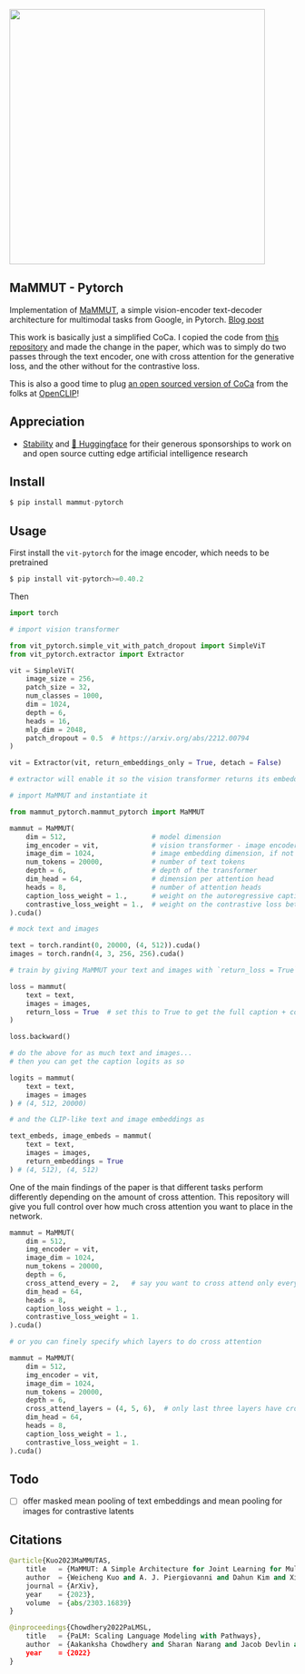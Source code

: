 <img src="./mammut.png" width="450px"></img>

## MaMMUT - Pytorch

Implementation of <a href="https://arxiv.org/abs/2303.16839">MaMMUT</a>, a simple vision-encoder text-decoder architecture for multimodal tasks from Google, in Pytorch. <a href="https://ai.googleblog.com/2023/05/mammut-simple-vision-encoder-text.html">Blog post</a>

This work is basically just a simplified CoCa. I copied the code from <a href="https://github.com/lucidrains/CoCa-pytorch">this repository</a> and made the change in the paper, which was to simply do two passes through the text encoder, one with cross attention for the generative loss, and the other without for the contrastive loss.

This is also a good time to plug <a href="https://laion.ai/blog/coca/">an open sourced version of CoCa</a> from the folks at <a href="https://github.com/mlfoundations/open_clip">OpenCLIP</a>!

## Appreciation

- <a href="https://stability.ai/">Stability</a> and <a href="https://huggingface.co/">🤗 Huggingface</a> for their generous sponsorships to work on and open source cutting edge artificial intelligence research

## Install

```py
$ pip install mammut-pytorch
```

## Usage

First install the `vit-pytorch` for the image encoder, which needs to be pretrained

```py
$ pip install vit-pytorch>=0.40.2
```

Then

```py
import torch

# import vision transformer

from vit_pytorch.simple_vit_with_patch_dropout import SimpleViT
from vit_pytorch.extractor import Extractor

vit = SimpleViT(
    image_size = 256,
    patch_size = 32,
    num_classes = 1000,
    dim = 1024,
    depth = 6,
    heads = 16,
    mlp_dim = 2048,
    patch_dropout = 0.5  # https://arxiv.org/abs/2212.00794
)

vit = Extractor(vit, return_embeddings_only = True, detach = False)

# extractor will enable it so the vision transformer returns its embeddings

# import MaMMUT and instantiate it

from mammut_pytorch.mammut_pytorch import MaMMUT

mammut = MaMMUT(
    dim = 512,                     # model dimension
    img_encoder = vit,             # vision transformer - image encoder, returning image embeddings as (batch, seq, dim)
    image_dim = 1024,              # image embedding dimension, if not the same as model dimensions
    num_tokens = 20000,            # number of text tokens
    depth = 6,                     # depth of the transformer
    dim_head = 64,                 # dimension per attention head
    heads = 8,                     # number of attention heads
    caption_loss_weight = 1.,      # weight on the autoregressive caption loss
    contrastive_loss_weight = 1.,  # weight on the contrastive loss between image and text CLS embeddings
).cuda()

# mock text and images

text = torch.randint(0, 20000, (4, 512)).cuda()
images = torch.randn(4, 3, 256, 256).cuda()

# train by giving MaMMUT your text and images with `return_loss = True`

loss = mammut(
    text = text,
    images = images,
    return_loss = True  # set this to True to get the full caption + contrastive loss
)

loss.backward()

# do the above for as much text and images...
# then you can get the caption logits as so

logits = mammut(
    text = text,
    images = images
) # (4, 512, 20000)

# and the CLIP-like text and image embeddings as

text_embeds, image_embeds = mammut(
    text = text,
    images = images,
    return_embeddings = True
) # (4, 512), (4, 512)
```

One of the main findings of the paper is that different tasks perform differently depending on the amount of cross attention. This repository will give you full control over how much cross attention you want to place in the network.

```py
mammut = MaMMUT(
    dim = 512,
    img_encoder = vit,
    image_dim = 1024,
    num_tokens = 20000,
    depth = 6,
    cross_attend_every = 2,   # say you want to cross attend only every 2 layers
    dim_head = 64,
    heads = 8,
    caption_loss_weight = 1.,
    contrastive_loss_weight = 1.
).cuda()

# or you can finely specify which layers to do cross attention

mammut = MaMMUT(
    dim = 512,
    img_encoder = vit,
    image_dim = 1024,
    num_tokens = 20000,
    depth = 6,
    cross_attend_layers = (4, 5, 6),  # only last three layers have cross attention
    dim_head = 64,
    heads = 8,
    caption_loss_weight = 1.,
    contrastive_loss_weight = 1.
).cuda()
```

## Todo

- [ ] offer masked mean pooling of text embeddings and mean pooling for images for contrastive latents

## Citations

```py
@article{Kuo2023MaMMUTAS,
    title   = {MaMMUT: A Simple Architecture for Joint Learning for MultiModal Tasks},
    author  = {Weicheng Kuo and A. J. Piergiovanni and Dahun Kim and Xiyang Luo and Benjamin Caine and W. Li and Abhijit S. Ogale and Luowei Zhou and Andrew M. Dai and Zhifeng Chen and Claire Cui and Anelia Angelova},
    journal = {ArXiv},
    year    = {2023},
    volume  = {abs/2303.16839}
}
```

```py
@inproceedings{Chowdhery2022PaLMSL,
    title   = {PaLM: Scaling Language Modeling with Pathways},
    author  = {Aakanksha Chowdhery and Sharan Narang and Jacob Devlin and Maarten Bosma and Gaurav Mishra and Adam Roberts and Paul Barham and Hyung Won Chung and Charles Sutton and Sebastian Gehrmann and Parker Schuh and Kensen Shi and Sasha Tsvyashchenko and Joshua Maynez and Abhishek Rao and Parker Barnes and Yi Tay and Noam M. Shazeer and Vinodkumar Prabhakaran and Emily Reif and Nan Du and Benton C. Hutchinson and Reiner Pope and James Bradbury and Jacob Austin and Michael Isard and Guy Gur-Ari and Pengcheng Yin and Toju Duke and Anselm Levskaya and Sanjay Ghemawat and Sunipa Dev and Henryk Michalewski and Xavier Garc{\'i}a and Vedant Misra and Kevin Robinson and Liam Fedus and Denny Zhou and Daphne Ippolito and David Luan and Hyeontaek Lim and Barret Zoph and Alexander Spiridonov and Ryan Sepassi and David Dohan and Shivani Agrawal and Mark Omernick and Andrew M. Dai and Thanumalayan Sankaranarayana Pillai and Marie Pellat and Aitor Lewkowycz and Erica Oliveira Moreira and Rewon Child and Oleksandr Polozov and Katherine Lee and Zongwei Zhou and Xuezhi Wang and Brennan Saeta and Mark Diaz and Orhan Firat and Michele Catasta and Jason Wei and Kathleen S. Meier-Hellstern and Douglas Eck and Jeff Dean and Slav Petrov and Noah Fiedel},
    year    = {2022}
}
```
